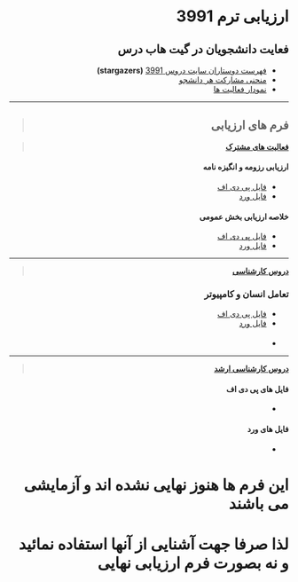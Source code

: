 <div dir="rtl">

# ارزیابی ترم 3991

## فعایت دانشجویان در گیت هاب درس

- [فهرست دوستاران سایت دروس 3991](https://github.com/AliRazavi-edu/PNU_3991/stargazers)  **(stargazers)**
- [منحنی مشارکت هر دانشجو](https://github.com/AliRazavi-edu/PNU_3991/graphs/contributors)
- [نمودار فعالیت ها](https://github.com/AliRazavi-edu/PNU_3991/pulse/monthly)

----

> ##  فرم های ارزیابی

>  [**فعالیت های مشترک**](https://github.com/AliRazavi-edu/PNU_3991/tree/master/_Assessment/_General)
   #### ارزیابی رزومه و انگیزه نامه
   - [فایل پی دی اف](https://github.com/AliRazavi-edu/PNU_3991/blob/master/_Assessment/_General/XX_CV_CheckList_AR_3991.pdf)
   - [فایل ورد](https://github.com/AliRazavi-edu/PNU_3991/blob/master/_Assessment/_General/XX_CV_CheckList_AR_3991.docx)
    
   #### خلاصه ارزیابی بخش عمومی
   - [فایل پی دی اف](https://github.com/AliRazavi-edu/PNU_3991/blob/master/_Assessment/_General/XX_GeneralSection_CheckList_AR_3991.pdf)
   - [فایل ورد](https://github.com/AliRazavi-edu/PNU_3991/blob/master/_Assessment/_General/XX_GeneralSection_CheckList_AR_3991.docx)
    
--------
    
>  [**دروس کارشناسی**]()
   ### تعامل انسان و کامپیوتر 
   - [فایل پی دی اف](https://github.com/AliRazavi-edu/PNU_3991/blob/master/_Assessment/_BSc/XX_HumanComputerInteraction_CheckList_AR_3991.pdf)
   - [فایل ورد](https://github.com/AliRazavi-edu/PNU_3991/blob/master/_Assessment/_BSc/XX_HumanComputerInteraction_CheckList_AR_3991.docx)
    
   #### 
   - []()
    
---------
    
>   [**دروس کارشناسی ارشد**]()
   #### فایل های پی دی اف
   - []()
    
   #### فایل های ورد
   - []()
    
    
    
# این فرم ها هنوز نهایی نشده اند و آزمایشی می باشند
#  لذا صرفا جهت آشنایی از آنها استفاده نمائید و نه بصورت فرم ارزیابی نهایی


</div>
